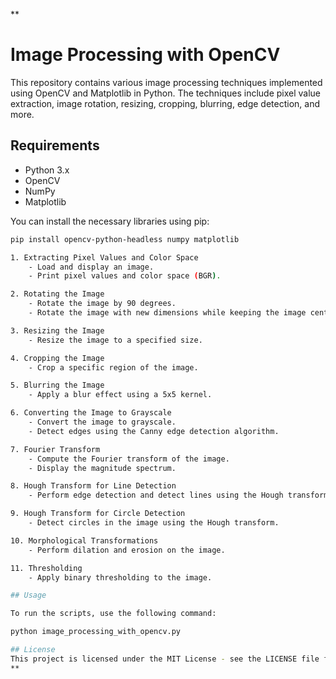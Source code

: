 **
# Image Processing with OpenCV

This repository contains various image processing techniques implemented using OpenCV and Matplotlib in Python. The techniques include pixel value extraction, image rotation, resizing, cropping, blurring, edge detection, and more.

## Requirements

- Python 3.x
- OpenCV
- NumPy
- Matplotlib

You can install the necessary libraries using pip:

```bash
pip install opencv-python-headless numpy matplotlib

1. Extracting Pixel Values and Color Space
    - Load and display an image.
    - Print pixel values and color space (BGR).

2. Rotating the Image
    - Rotate the image by 90 degrees.
    - Rotate the image with new dimensions while keeping the image center.

3. Resizing the Image
    - Resize the image to a specified size.

4. Cropping the Image
    - Crop a specific region of the image.

5. Blurring the Image
    - Apply a blur effect using a 5x5 kernel.

6. Converting the Image to Grayscale
    - Convert the image to grayscale.
    - Detect edges using the Canny edge detection algorithm.

7. Fourier Transform
    - Compute the Fourier transform of the image.
    - Display the magnitude spectrum.

8. Hough Transform for Line Detection
    - Perform edge detection and detect lines using the Hough transform.

9. Hough Transform for Circle Detection
    - Detect circles in the image using the Hough transform.

10. Morphological Transformations
    - Perform dilation and erosion on the image.

11. Thresholding
    - Apply binary thresholding to the image.

## Usage

To run the scripts, use the following command:

python image_processing_with_opencv.py

## License
This project is licensed under the MIT License - see the LICENSE file for details.
**
